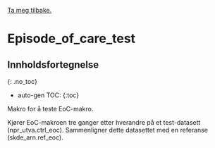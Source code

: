 [Ta meg tilbake.](./)

# Episode_of_care_test



## Innholdsfortegnelse
{: .no_toc}

* auto-gen TOC:
{:toc}

Makro for å teste EoC-makro.

Kjører EoC-makroen tre ganger etter hverandre på et test-datasett (npr_utva.ctrl_eoc).
Sammenligner dette datasettet med en referanse (skde_arn.ref_eoc).
